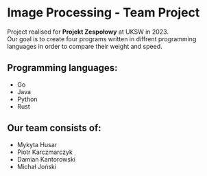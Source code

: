 # Image Processing - Team Project
Project realised for **Projekt Zespołowy** at UKSW in 2023.  
Our goal is to create four programs written in diffrent programming languages in order to compare their weight and speed.

## Programming languages:
 - Go
 - Java
 - Python
 - Rust

## Our team consists of:
- Mykyta Husar
- Piotr Karczmarczyk
- Damian Kantorowski
- Michał Joński

